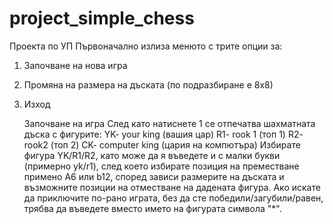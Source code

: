 # project_simple_chess
Проекта по УП 
Първоначално излиза менюто с трите опции за:
1) Започване на нова игра
2) Промяна на размера на дъската (по подразбиране е 8х8)
3) Изход

    Започване на игра
След като натиснете 1 се отпечатва шахматната дъска с фигурите:
YK- your king (вашия цар)
R1- rook 1 (топ 1)
R2- rook2 (топ 2)
CK- computer king (цария на компютъра)
Избирате фигура YK/R1/R2, като може да я въведете и с малки букви (примерно yk/r1), след което избирате позиция на преместване примено A6 или b12, според зависи размерите на дъската и възможните позиции на отместване на дадената фигура.
Ако искате да приключите по-рано играта, без да сте победили/загубили/равен, трябва да въведете вместо името на фигурата символа "*".
